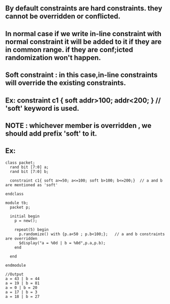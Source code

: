 ## By default constraints are hard constraints. they cannot be overridden or conflicted.

## In normal case if we write in-line constraint with normal constraint it will be added to it if they are in common range. if they are conf;icted randomization won't happen.

## Soft constraint : in this case,in-line constraints will override the existing constraints.

## Ex: constraint c1 { soft addr>100; addr<200; }  // 'soft' keyword is used.

## NOTE : whichever member is overridden , we should add prefix 'soft' to it.

## Ex:
```
class packet;
  rand bit [7:0] a;
  rand bit [7:0] b;
  
  constraint c1{ soft a>=50; a<=100; soft b>100; b<=200;}  // a and b are mentioned as 'soft'
  
endclass

module tb;
  packet p;
  
  initial begin
    p = new();
    
    repeat(5) begin
      p.randomize() with {p.a<50 ; p.b<100;};   // a and b constraints are overridden
      $display("a = %0d | b = %0d",p.a,p.b);
    end
    
  end
  
endmodule

//Output
a = 43 | b = 44
a = 19 | b = 81
a = 0 | b = 20
a = 17 | b = 3
a = 18 | b = 27
```



